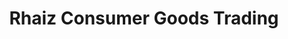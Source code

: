 ---
title: "Rhaiz Consumer Goods Trading"
url: /tarlac-city/rhaiz-consumer-goods-trading/
shop: general
---